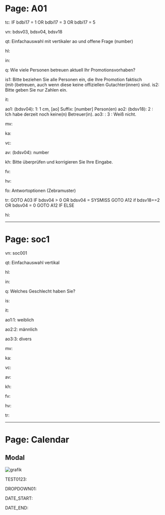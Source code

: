 # Page: A01

tc: IF bdbi17 = 1 OR bdbi17 = 3 OR bdbi17 = 5

vn: bdsv03, bdsv04, bdsv18

qt: Einfachauswahl mit vertikaler ao und offene Frage (number)

hl: 

in:

q: Wie viele Personen betreuen aktuell Ihr Promotionsvorhaben?

is1: Bitte beziehen Sie alle Personen ein, die Ihre Promotion faktisch (mit-)betreuen, auch wenn diese keine offiziellen Gutachter(innen) sind.
is2: Bitte geben Sie nur Zahlen ein.

it:

ao1: (bdsv04): 1: 1 cm, [ao] Suffix: [number] Person(en)
ao2: (bdsv18): 2 : Ich habe derzeit noch keine(n) Betreuer(in).
ao3: : 3 : Weiß nicht.

mv: 

ka: 

vc: 

av: (bdsv04): number

kh: Bitte überprüfen und korrigieren Sie Ihre Eingabe.

fv: 

hv: 

fo: Antwortoptionen (Zebramuster)

tr: 
  GOTO A03 IF bdsv04 > 0 OR bdsv04 = SYSMISS 
  GOTO A12 if bdsv18==2 OR bdsv04 = 0 GOTO A12 IF ELSE

hi: 


-------------------------------------

# Page: soc1

vn: soc001

qt: Einfachauswahl vertikal

hl:

in:

q: Welches Geschlecht haben Sie?

is:

it:

ao1:1: weiblich

ao2:2: männlich

ao3:3: divers

mv:

ka:

vc:

av:

kh:

fv:

hv:

tr:

-------------------------------------

# Page: Calendar

## Modal

![grafik](https://user-images.githubusercontent.com/42959832/170273340-21175c93-c2da-42bc-9ad9-a20bdf8afaa0.png)

TEST0123:

DROPDOWN01: 

DATE_START:

DATE_END:

